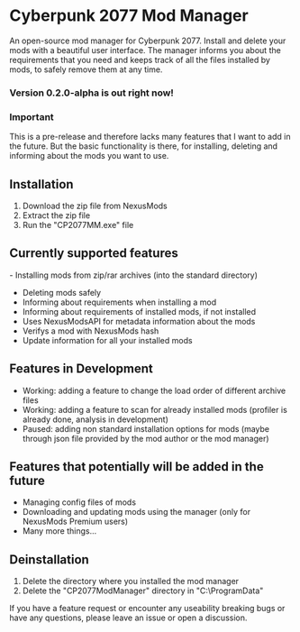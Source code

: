 # Cyberpunk 2077 Mod Manager
An open-source mod manager for Cyberpunk 2077. Install and delete your mods with a beautiful user interface. The manager informs you about the requirements that you need and keeps track of all the files installed by mods, to safely remove them at any time.

### Version 0.2.0-alpha is out right now!

### Important
This is a pre-release and therefore lacks many features that I want to add in the future.
But the basic functionality is there, for installing, deleting and informing about the mods you want to use.

## Installation
1. Download the zip file from NexusMods
2. Extract the zip file
3. Run the "CP2077MM.exe" file


## Currently supported features
﻿- Installing mods from zip/rar archives (into the standard directory)
- Deleting mods safely
- Informing about requirements when installing a mod
- Informing about requirements of installed mods, if not installed
- Uses NexusModsAPI for metadata information about the mods
- Verifys a mod with NexusMods hash
- Update information for all your installed mods

## Features in Development
- Working: adding a feature to change the load order of different archive files
- Working: adding a feature to scan for already installed mods (profiler is already done, analysis in development)
- Paused: adding non standard installation options for mods (maybe through json file provided by the mod author or the mod manager)

## Features that potentially will be added in the future
 - Managing config files of mods
- Downloading and updating mods using the manager (only for NexusMods Premium users)
- Many more things...

## Deinstallation
1. Delete the directory where you installed the mod manager
2. Delete the "CP2077ModManager" directory in "C:\ProgramData\"

If you have a feature request or encounter any useability breaking bugs or have any questions, please leave an issue or open a discussion.
